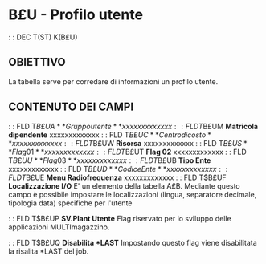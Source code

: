 # B£U - Profilo utente
 :  : DEC T(ST) K(B£U)
## OBIETTIVO
La tabella serve per corredare di informazioni un profilo utente.
## CONTENUTO DEI CAMPI
 :  : FLD T$B£UA **Gruppo utente**
xxxxxxxxxxxxx
 :  : FLD T$B£UM **Matricola dipendente**
xxxxxxxxxxxxx
 :  : FLD T$B£UC **Centro di costo**
xxxxxxxxxxxxx
 :  : FLD T$B£UW **Risorsa**
xxxxxxxxxxxxx
 :  : FLD T$B£US **Flag 01**
xxxxxxxxxxxxx
 :  : FLD T$B£UT **Flag 02**
xxxxxxxxxxxxx
 :  : FLD T$B£UU **Flag 03**
xxxxxxxxxxxxx
 :  : FLD T$B£UB **Tipo Ente**
xxxxxxxxxxxxx
 :  : FLD T$B£UD **Codice Ente**
xxxxxxxxxxxxx
 :  : FLD T$B£UE **Menu Radiofrequenza**
xxxxxxxxxxxxx
 :  : FLD T$B£UF **Localizzazione I/O**
E' un elemento della tabella A£B. Mediante questo campo è possibile impostare le localizzazioni (lingua, separatore
decimale, tipologia data) specifiche per l'utente

 :  : FLD T$B£UP **SV.Plant Utente**
Flag riservato per lo sviluppo delle applicazioni MULTImagazzino.

 :  : FLD T$B£UQ **Disabilita \*LAST**
Impostando questo flag viene disabilitata la risalita \*LAST del job.
